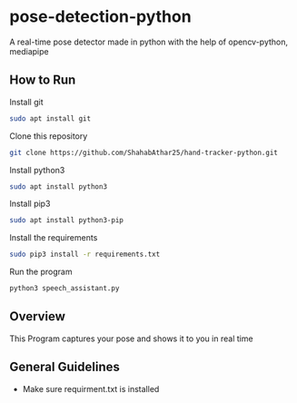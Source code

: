 # pose-detection-python

A real-time pose detector made in python with the help of opencv-python, mediapipe

## How to Run

Install git

```bash
sudo apt install git
```

Clone this repository

```bash
git clone https://github.com/ShahabAthar25/hand-tracker-python.git
```

Install python3

```bash
sudo apt install python3
```

Install pip3

```bash
sudo apt install python3-pip
```

Install the requirements

```bash
sudo pip3 install -r requirements.txt
```

Run the program

```bash
python3 speech_assistant.py
```

## Overview

This Program captures your pose and shows it to you in real time

## General Guidelines

- Make sure requirment.txt is installed
